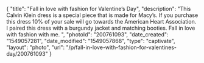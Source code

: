 {
    "title": "Fall in love with fashion for Valentine’s Day",
    "description": "This Calvin Klein dress is a special piece that is made for Macy’s. If you purchase this dress 10% of your sale will go towards the American Heart Association. I paired this dress with a burgundy jacket and matching booties. Fall in love with fashion with me. ",
    "photoId": "200761093",
    "date_created": "1549057281",
    "date_modified": "1549057868",
    "type": "captivate",
    "layout": "photo",
    "url": "\/p\/fall-in-love-with-fashion-for-valentines-day\/200761093"
}